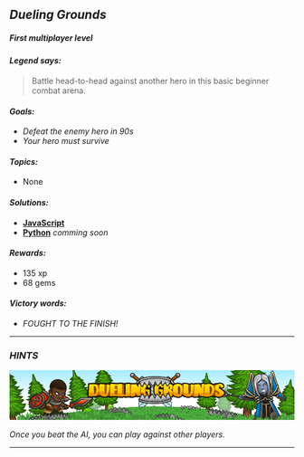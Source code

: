 ## _Dueling Grounds_

##### First multiplayer level

#### _Legend says:_
> Battle head-to-head against another hero in this basic beginner combat arena.

#### _Goals:_
+ _Defeat the enemy hero in 90s_
+ _Your hero must survive_

#### _Topics:_
+ None

#### _Solutions:_
+ **[JavaScript](cavernSurvival.js "7349")**
+ **[Python](cavern_survival.py)** _comming soon_

#### _Rewards:_
+ 135 xp
+ 68 gems

#### _Victory words:_
+ _FOUGHT TO THE FINISH!_

___

### _HINTS_

![](img/rounds.png)

_Once you beat the AI, you can play against other players._

___
